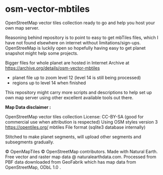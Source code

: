 # osm-vector-mbtiles
OpenStreetMap vector tiles collection ready to go and help you host your own map server.

Reasoning behind repository is to point to easy to get mbTiles files, which I have not found
elsewhere on internet without limitations/sign-ups. 
OpenStreeMap is luckily open so hopefully having easy to get planet snapshot might help some projects.

Bigger files for whole planet are hosted in Internet Archive at https://archive.org/details/osm-vector-mbtiles
- planet file up to zoom level 12 (level 14 is still being processed)
- regions up to level 14 when finished

This repository might carry more scripts and descriptions to help set up own map server using other excellent available tools out there.

**Map Data disclaimer :**

OpenStreetMap vector tiles collection
License: CC-BY-SA 
(good for commercial use when attribution is respected)
Using OSM styles version 3
https://opentiles.org/ mbtiles File format (sqlite3 database internally)

Stitched to make planet segments, will upload other segments and subsegments gradually.

© OpenMapTiles © OpenStreetMap contributors.
Made with Natural Earth. Free vector and raster map data @ naturalearthdata.com.
Processed from PBF data downloaded from GeoFabrik which has map data from OpenStreetMap, ODbL 1.0 .
